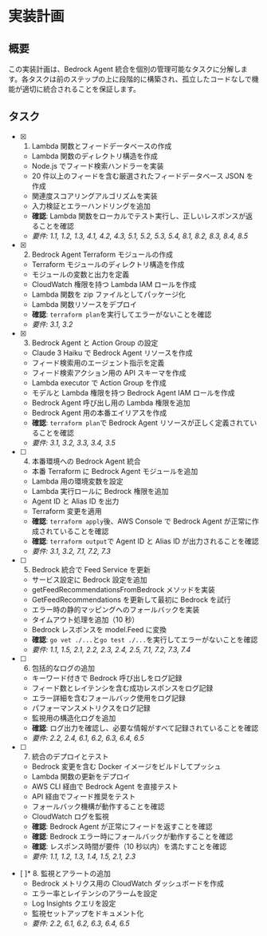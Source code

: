 # 実装計画

## 概要

この実装計画は、Bedrock Agent 統合を個別の管理可能なタスクに分解します。各タスクは前のステップの上に段階的に構築され、孤立したコードなしで機能が適切に統合されることを保証します。

## タスク

- [x] 1. Lambda 関数とフィードデータベースの作成

  - Lambda 関数のディレクトリ構造を作成
  - Node.js でフィード検索ハンドラーを実装
  - 20 件以上のフィードを含む厳選されたフィードデータベース JSON を作成
  - 関連度スコアリングアルゴリズムを実装
  - 入力検証とエラーハンドリングを追加
  - **確認**: Lambda 関数をローカルでテスト実行し、正しいレスポンスが返ることを確認
  - _要件: 1.1, 1.2, 1.3, 4.1, 4.2, 4.3, 5.1, 5.2, 5.3, 5.4, 8.1, 8.2, 8.3, 8.4, 8.5_

- [x] 2. Bedrock Agent Terraform モジュールの作成

  - Terraform モジュールのディレクトリ構造を作成
  - モジュールの変数と出力を定義
  - CloudWatch 権限を持つ Lambda IAM ロールを作成
  - Lambda 関数を zip ファイルとしてパッケージ化
  - Lambda 関数リソースをデプロイ
  - **確認**: `terraform plan`を実行してエラーがないことを確認
  - _要件: 3.1, 3.2_

- [x] 3. Bedrock Agent と Action Group の設定

  - Claude 3 Haiku で Bedrock Agent リソースを作成
  - フィード検索用のエージェント指示を定義
  - フィード検索アクション用の API スキーマを作成
  - Lambda executor で Action Group を作成
  - モデルと Lambda 権限を持つ Bedrock Agent IAM ロールを作成
  - Bedrock Agent 呼び出し用の Lambda 権限を追加
  - Bedrock Agent 用の本番エイリアスを作成
  - **確認**: `terraform plan`で Bedrock Agent リソースが正しく定義されていることを確認
  - _要件: 3.1, 3.2, 3.3, 3.4, 3.5_

- [ ] 4. 本番環境への Bedrock Agent 統合

  - 本番 Terraform に Bedrock Agent モジュールを追加
  - Lambda 用の環境変数を設定
  - Lambda 実行ロールに Bedrock 権限を追加
  - Agent ID と Alias ID を出力
  - Terraform 変更を適用
  - **確認**: `terraform apply`後、AWS Console で Bedrock Agent が正常に作成されていることを確認
  - **確認**: `terraform output`で Agent ID と Alias ID が出力されることを確認
  - _要件: 3.1, 3.2, 7.1, 7.2, 7.3_

- [ ] 5. Bedrock 統合で Feed Service を更新

  - サービス設定に Bedrock 設定を追加
  - getFeedRecommendationsFromBedrock メソッドを実装
  - GetFeedRecommendations を更新して最初に Bedrock を試行
  - エラー時の静的マッピングへのフォールバックを実装
  - タイムアウト処理を追加（10 秒）
  - Bedrock レスポンスを model.Feed に変換
  - **確認**: `go vet ./...`と`go test ./...`を実行してエラーがないことを確認
  - _要件: 1.1, 1.5, 2.1, 2.2, 2.3, 2.4, 2.5, 7.1, 7.2, 7.3, 7.4_

- [ ] 6. 包括的なログの追加

  - キーワード付きで Bedrock 呼び出しをログ記録
  - フィード数とレイテンシを含む成功レスポンスをログ記録
  - エラー詳細を含むフォールバック使用をログ記録
  - パフォーマンスメトリクスをログ記録
  - 監視用の構造化ログを追加
  - **確認**: ログ出力を確認し、必要な情報がすべて記録されていることを確認
  - _要件: 2.2, 2.4, 6.1, 6.2, 6.3, 6.4, 6.5_

- [ ] 7. 統合のデプロイとテスト

  - Bedrock 変更を含む Docker イメージをビルドしてプッシュ
  - Lambda 関数の更新をデプロイ
  - AWS CLI 経由で Bedrock Agent を直接テスト
  - API 経由でフィード推奨をテスト
  - フォールバック機構が動作することを確認
  - CloudWatch ログを監視
  - **確認**: Bedrock Agent が正常にフィードを返すことを確認
  - **確認**: Bedrock エラー時にフォールバックが動作することを確認
  - **確認**: レスポンス時間が要件（10 秒以内）を満たすことを確認
  - _要件: 1.1, 1.2, 1.3, 1.4, 1.5, 2.1, 2.3_

- [ ]\* 8. 監視とアラートの追加
  - Bedrock メトリクス用の CloudWatch ダッシュボードを作成
  - エラー率とレイテンシのアラームを設定
  - Log Insights クエリを設定
  - 監視セットアップをドキュメント化
  - _要件: 2.2, 6.1, 6.2, 6.3, 6.4, 6.5_
